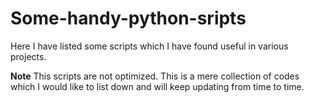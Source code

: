 # Some-handy-python-sripts
Here I have listed some scripts which I have found useful in various projects.

**Note**
This scripts are not optimized. This is a mere collection of codes which I would like to list down and will keep updating from time to time.
